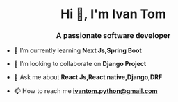 <h1 align="center">Hi 👋, I'm Ivan Tom</h1>
<h3 align="center">A passionate software developer</h3>

- 🌱 I’m currently learning **Next Js,Spring Boot**

- 👯 I’m looking to collaborate on **Django Project**

- 💬 Ask me about **React Js,React native,Django,DRF**

- 📫 How to reach me **ivantom.python@gmail.com**
